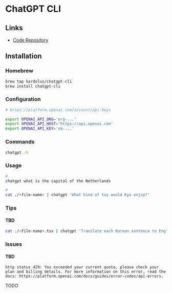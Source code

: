 # ChatGPT CLI

## Links

- [Code Repository](https://github.com/kardolus/chatgpt-cli)

## Installation

### Homebrew

```sh
brew tap kardolus/chatgpt-cli
brew install chatgpt-cli
```

### Configuration

```sh
# https://platform.openai.com/account/api-keys

export OPENAI_API_ORG='org-...'
export OPENAI_API_HOST='https://api.openai.com'
export OPENAI_API_KEY='sk-...'
```

### Commands

```sh
chatgpt -h
```

### Usage

```sh
#
chatgpt what is the capital of the Netherlands

#
cat ./<file-name> | chatgpt 'What kind of toy would Kya enjoy?'
```

### Tips

#### TBD

```sh
cat ./<file-name>.tsx | chatgpt 'Translate each Korean sentence to English.'
```

### Issues

#### TBD

```log
http status 429: You exceeded your current quota, please check your plan and billing details. For more information on this error, read the docs: https://platform.openai.com/docs/guides/error-codes/api-errors.
```

<!--
After pay need wait some time to be able to use the API again.
-->

TODO
